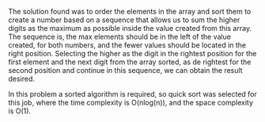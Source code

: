 The solution found was to order the elements in the array and sort them to create a number based on a sequence that allows us to sum the higher digits as the maximum as possible inside the value created from this array. The sequence is, the max elements should be in the left of the value created, for both numbers, and the fewer values should be located in the right position. Selecting the higher as the digit in the rightest position for the first element and the next digit from the array sorted, as de rightest for the second position and continue in this sequence, we can obtain the result desired.

In this problem a sorted algorithm is required, so quick sort was selected for this job, where the time complexity is O(nlog(n)), and the space complexity is O(1).

